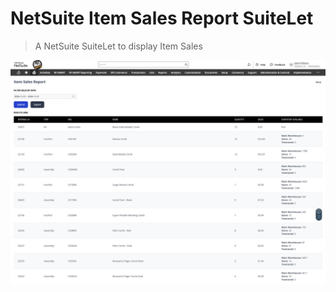 # NetSuite Item Sales Report SuiteLet

> A NetSuite SuiteLet to display Item Sales

<div align="center">
	<img src="./screenshots/ns-item-sales-screenshot.jpg" alt="Screenshot" width="800">
</div>